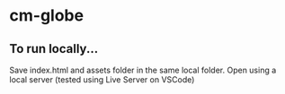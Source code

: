 # cm-globe

## To run locally...

Save index.html and assets folder in the same local folder. Open using a local server (tested using Live Server on VSCode)
